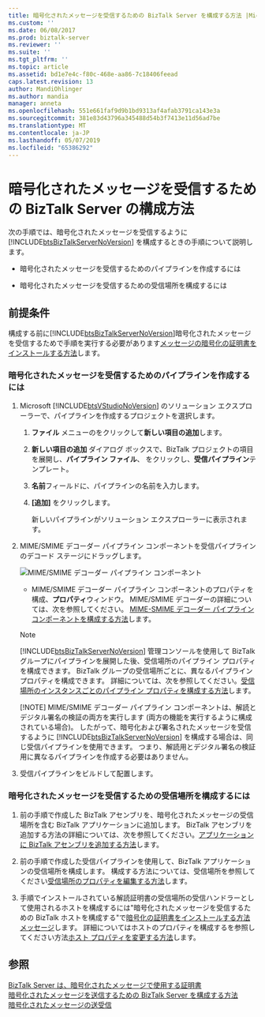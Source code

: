```yaml
---
title: 暗号化されたメッセージを受信するための BizTalk Server を構成する方法 |Microsoft Docs
ms.custom: ''
ms.date: 06/08/2017
ms.prod: biztalk-server
ms.reviewer: ''
ms.suite: ''
ms.tgt_pltfrm: ''
ms.topic: article
ms.assetid: bd1e7e4c-f80c-468e-aa86-7c18406feead
caps.latest.revision: 13
author: MandiOhlinger
ms.author: mandia
manager: anneta
ms.openlocfilehash: 551e661faf9d9b1bd9313af4afab3791ca143e3a
ms.sourcegitcommit: 381e83d43796a345488d54b3f7413e11d56ad7be
ms.translationtype: MT
ms.contentlocale: ja-JP
ms.lasthandoff: 05/07/2019
ms.locfileid: "65386292"
---
```

# <a name="how-to-configure-biztalk-server-for-receiving-encrypted-messages"></a>暗号化されたメッセージを受信するための BizTalk Server の構成方法
次の手順では、暗号化されたメッセージを受信するように [!INCLUDE[btsBizTalkServerNoVersion](../includes/btsbiztalkservernoversion-md.md)] を構成するときの手順について説明します。  
  
-   暗号化されたメッセージを受信するためのパイプラインを作成するには  
  
-   暗号化されたメッセージを受信するための受信場所を構成するには  
  
## <a name="prerequisites"></a>前提条件  
 構成する前に[!INCLUDE[btsBizTalkServerNoVersion](../includes/btsbiztalkservernoversion-md.md)]暗号化されたメッセージを受信するためで手順を実行する必要があります[メッセージの暗号化の証明書をインストールする方法](../core/how-to-install-the-certificates-for-encrypted-messages.md)します。  
  
### <a name="to-create-a-pipeline-to-receive-encrypted-messages"></a>暗号化されたメッセージを受信するためのパイプラインを作成するには  
  
1. Microsoft [!INCLUDE[btsVStudioNoVersion](../includes/btsvstudionoversion-md.md)] のソリューション エクスプローラーで、パイプラインを作成するプロジェクトを選択します。  
  
   1.  **ファイル** メニューのをクリックして**新しい項目の追加**します。  
  
   2.  **新しい項目の追加** ダイアログ ボックスで、BizTalk プロジェクトの項目を展開し、**パイプライン ファイル**、 をクリックし、**受信パイプライン**テンプレート。  
  
   3.  **名前**フィールドに、パイプラインの名前を入力します。  
  
   4.  **[追加]** をクリックします。  
  
        新しいパイプラインがソリューション エクスプローラーに表示されます。  
  
2. MIME/SMIME デコーダー パイプライン コンポーネントを受信パイプラインのデコード ステージにドラッグします。  
  
    ![MIME&#47;SMIME デコーダー パイプライン コンポーネント](../core/media/bts-dev-mimesmimedecoder.gif "BTS_DEV_MIMESMIMEDecoder")  
  
   -   MIME/SMIME デコーダー パイプライン コンポーネントのプロパティを構成、**プロパティ**ウィンドウ。 MIME/SMIME デコーダーの詳細については、次を参照してください。 [MIME-SMIME デコーダー パイプライン コンポーネントを構成する方法](../core/how-to-configure-the-mime-smime-decoder-pipeline-component.md)します。  
  
   > [!NOTE]
   >  [!INCLUDE[btsBizTalkServerNoVersion](../includes/btsbiztalkservernoversion-md.md)] 管理コンソールを使用して BizTalk グループにパイプラインを展開した後、受信場所のパイプライン プロパティを構成できます。 BizTalk グループの受信場所ごとに、異なるパイプライン プロパティを構成できます。 詳細については、次を参照してください。[受信場所のインスタンスごとのパイプライン プロパティを構成する方法](../core/how-to-configure-per-instance-pipeline-properties-for-a-receive-location.md)します。  
   > 
   > [!NOTE]
   >  MIME/SMIME デコーダー パイプライン コンポーネントは、解読とデジタル署名の検証の両方を実行します (両方の機能を実行するように構成されている場合)。 したがって、暗号化および署名されたメッセージを受信するように [!INCLUDE[btsBizTalkServerNoVersion](../includes/btsbiztalkservernoversion-md.md)] を構成する場合は、同じ受信パイプラインを使用できます。 つまり、解読用とデジタル署名の検証用に異なるパイプラインを作成する必要はありません。  
  
3. 受信パイプラインをビルドして配置します。  
  
### <a name="to-configure-the-receive-location-for-receiving-encrypted-messages"></a>暗号化されたメッセージを受信するための受信場所を構成するには  
  
1.  前の手順で作成した BizTalk アセンブリを、暗号化されたメッセージの受信場所を含む BizTalk アプリケーションに追加します。 BizTalk アセンブリを追加する方法の詳細については、次を参照してください。[アプリケーションに BizTalk アセンブリを追加する方法](../core/how-to-add-a-biztalk-assembly-to-an-application.md)します。  
  
2.  前の手順で作成した受信パイプラインを使用して、BizTalk アプリケーションの受信場所を構成します。 構成する方法については、受信場所を参照してください[受信場所のプロパティを編集する方法](../core/how-to-edit-the-properties-of-a-receive-location.md)します。  
  
3.  手順でインストールされている解読証明書の受信場所の受信ハンドラーとして使用されるホストを構成するには"暗号化されたメッセージを受信するための BizTalk ホストを構成する"で[暗号化の証明書をインストールする方法メッセージ](../core/how-to-install-the-certificates-for-encrypted-messages.md)します。 詳細についてはホストのプロパティを構成するを参照してください方法[ホスト プロパティを変更する方法](../core/how-to-modify-host-properties.md)します。  
  
## <a name="see-also"></a>参照  
 [BizTalk Server は、暗号化されたメッセージで使用する証明書](../core/certificates-that-biztalk-server-uses-for-encrypted-messages.md)   
 [暗号化されたメッセージを送信するための BizTalk Server を構成する方法](../core/how-to-configure-biztalk-server-for-sending-encrypted-messages.md)   
 [暗号化されたメッセージの送受信](../core/sending-and-receiving-encrypted-messages.md)